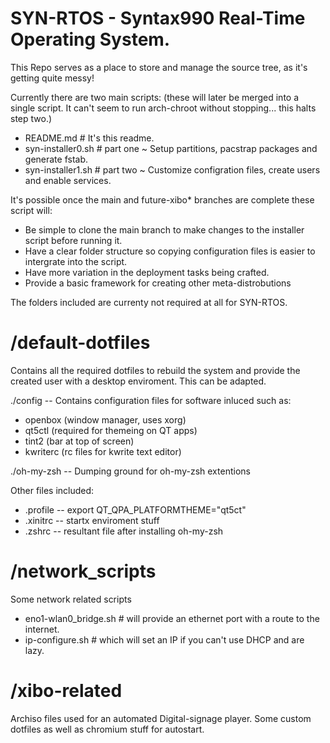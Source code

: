 # SYN-RTOS - Syntax990 Real-Time Operating System.
This Repo serves as a place to store and manage the source tree, as it's getting quite messy!

Currently there are two main scripts: (these will later be merged into a single script. It can't seem to run arch-chroot without stopping... this halts step two.) 

- README.md # It's this readme.
- syn-installer0.sh # part one ~ Setup partitions, pacstrap packages and generate fstab.
- syn-installer1.sh # part two ~ Customize configration files, create users and enable services.

It's possible once the main and future-xibo* branches are complete these script will: 
- Be simple to clone the main branch to make changes to the installer script before running it.
- Have a clear folder structure so copying configuration files is easier to intergrate into the script.
- Have more variation in the deployment tasks being crafted.
- Provide a basic framework for creating other meta-distrobutions
 

The folders included are currenty not required at all for SYN-RTOS.

# /default-dotfiles
Contains all the required dotfiles to rebuild the system and provide the created user with a desktop enviroment. This can be adapted.

./config -- Contains configuration files for software inluced such as:
- openbox (window manager, uses xorg)
- qt5ctl (required for themeing on QT apps)
- tint2 (bar at top of screen)
- kwriterc (rc files for kwrite text editor)

./oh-my-zsh -- Dumping ground for oh-my-zsh extentions

Other files included:
- .profile -- export QT_QPA_PLATFORMTHEME="qt5ct"
- .xinitrc -- startx enviroment stuff
- .zshrc -- resultant file after installing oh-my-zsh

# /network_scripts
Some network related scripts

- eno1-wlan0_bridge.sh # will provide an ethernet port with a route to the internet. 
- ip-configure.sh # which will set an IP if you can't use DHCP and are lazy.

# /xibo-related
Archiso files used for an automated Digital-signage player. Some custom dotfiles as well as chromium stuff for autostart.

